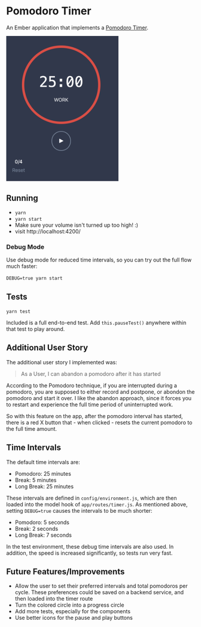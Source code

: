 # Pomodoro Timer

An Ember application that implements a [Pomodoro Timer](https://en.wikipedia.org/wiki/Pomodoro_Technique).

<img src="./readme_images/screenshot.png" alt="screen shot" width=300/>

## Running

- `yarn`
- `yarn start`
- Make sure your volume isn't turned up too high! :)
- visit http://localhost:4200/

### Debug Mode

Use debug mode for reduced time intervals, so you can try out the full flow much faster:

`DEBUG=true yarn start`

## Tests

`yarn test`

Included is a full end-to-end test.  Add `this.pauseTest()` anywhere within that test to play around.

## Additional User Story

The additional user story I implemented was:

> As a User, I can abandon a pomodoro after it has started

According to the Pomodoro technique, if you are interrupted during a pomodoro,
you are supposed to either record and postpone, or abondon the pomodoro and
start it over. I like the abandon approach, since it forces you to restart and
experience the full time period of uninterrupted work.

So with this feature on the app, after the pomodoro interval has started, there
is a red X button that - when clicked - resets the current pomodoro to the full
time amount.


## Time Intervals

The default time intervals are:

- Pomodoro: 25 minutes
- Break: 5 minutes
- Long Break: 25 minutes

These intervals are defined in `config/environment.js`, which are then loaded into
the model hook of `app/routes/timer.js`. As mentioned above, setting `DEBUG=true`
causes the intervals to be much shorter:

- Pomodoro: 5 seconds
- Break: 2 seconds
- Long Break: 7 seconds

In the test environment, these debug time intervals are also used. In addition,
the speed is increased significantly, so tests run very fast.

## Future Features/Improvements

- Allow the user to set their preferred intervals and total pomodoros per cycle.
These preferences could be saved on a backend service, and then loaded into the timer route
- Turn the colored circle into a progress circle
- Add more tests, especially for the components
- Use better icons for the pause and play buttons